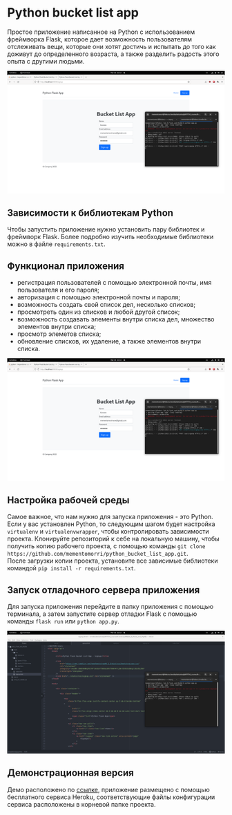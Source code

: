 # Python bucket list app

Простое приложение написанное на Python с использованием фреймворка Flask, которое дает возможность пользователям отслеживать вещи, которые они хотят достичь и испытать до того как доживут до определенного возраста, а также разделить радость этого опыта с другими людьми.

![](https://github.com/mementomorri/python_bucket_list_app/blob/main/images/Screenshot_3.png)

## Зависимости к библиотекам Python

Чтобы запустить приложение нужно установить пару библиотек и фреймворк Flask. Более подробно изучить необходимые библиотеки можно в файле `requirements.txt`.

## Функционал приложения

* регистрация пользователей с помощью электронной почты, имя пользователя и его пароля;
* авторизация с помощью электронной почты и пароля;
* возможность создать свой список дел, несколько списков;
* просмотреть один из списков и любой другой список;
* возможность создавать элементы внутри списка дел, множество элементов внутри списка;
* просмотр элеметов списка;
* обновление списков, их удаление, а также элементов внутри списка.

![](https://github.com/mementomorri/python_bucket_list_app/blob/main/images/Screenshot_3.png)

## Настройка рабочей среды

Самое важное, что нам нужно для запуска приложения - это Python. Если у вас установлен Python, то следующим шагом будет настройка `virtualenv` и `virtualenvwrapper`, чтобы контролировать зависимости проекта. Клонируйте репозиторий к себе на локальную машину, чтобы получить копию рабочего проекта, с помощью команды `git clone https://github.com/mementomorri/python_bucket_list_app.git`.\
После загрузки копии проекта, установите все зависимые библиотеки командой `pip install -r requirements.txt`.

## Запуск отладочного сервера приложения

Для запуска приложения перейдите в папку приложения с помощью терминала, а затем запустите сервер отладки Flask с помощью команды `flask run` или `python app.py`.

![](https://github.com/mementomorri/python_bucket_list_app/blob/main/images/Screenshot_1.png)

## Демонстрационная версия

Демо расположено по [ссылке](https://python-bucket-list.herokuapp.com/), приложение размещено с помощью бесплатного сервиса Heroku, соответствующие файлы конфигурации сервиса расположены в корневой папке проекта.
